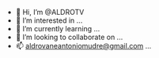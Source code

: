 - 👋 Hi, I’m @ALDROTV
- 👀 I’m interested in ...
- 🌱 I’m currently learning ...
- 💞️ I’m looking to collaborate on ...
- 📫 aldrovaneantoniomudre@gmail.com ...

<!---
ALDROTV/ALDROTV is a ✨ special ✨ repository because its `README.md` (this file) appears on your GitHub profile.
You can click the Preview link to take a look at your changes.
--->
